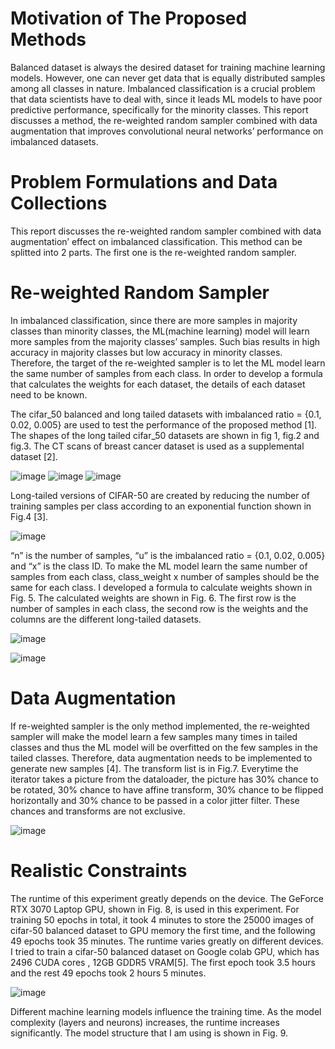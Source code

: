 # Motivation of The Proposed Methods

Balanced dataset is always the desired dataset for training machine learning models.
However, one can never get data that is equally distributed samples among all classes in
nature. Imbalanced classification is a crucial problem that data scientists have to deal with,
since it leads ML models to have poor predictive performance, specifically for the minority
classes. This report discusses a method, the re-weighted random sampler combined with
data augmentation that improves convolutional neural networks’ performance on imbalanced
datasets.

# Problem Formulations and Data Collections

This report discusses the re-weighted random sampler combined with data augmentation’
effect on imbalanced classification. This method can be splitted into 2 parts. The first one is
the re-weighted random sampler.

# Re-weighted Random Sampler

In imbalanced classification, since there are more samples in majority classes than minority
classes, the ML(machine learning) model will learn more samples from the majority classes’
samples. Such bias results in high accuracy in majority classes but low accuracy in minority
classes. Therefore, the target of the re-weighted sampler is to let the ML model learn the
same number of samples from each class. In order to develop a formula that calculates the
weights for each dataset, the details of each dataset need to be known.

The cifar_50 balanced and long tailed datasets with imbalanced ratio = {0.1, 0.02, 0.005} are
used to test the performance of the proposed method [1]. The shapes of the long tailed
cifar_50 datasets are shown in fig 1, fig.2 and fig.3. The CT scans of breast cancer dataset
is used as a supplemental dataset [2].

![image](https://user-images.githubusercontent.com/58502695/138342169-a043dbb0-0b71-492f-abef-c4c79a9d5b0d.png)
![image](https://user-images.githubusercontent.com/58502695/138342209-242c6322-e204-4f9b-a290-afcdd3f175b7.png)
![image](https://user-images.githubusercontent.com/58502695/138342235-35938480-1a70-4fde-a319-58655f1de38f.png)

Long-tailed versions of CIFAR-50 are created by reducing the number of training samples per class according to an exponential function shown in Fig.4 [3]. 

![image](https://user-images.githubusercontent.com/58502695/138342324-eb03f0c4-fdaa-43c3-bc11-238030067c3c.png)

“n” is the number of samples, “u” is the imbalanced ratio = {0.1, 0.02, 0.005} and “x” is the class ID. To make the ML model learn the same number of samples from each class, class_weight x number of samples should be the same for each class. I developed a formula to calculate weights shown in Fig. 5. The calculated weights are shown in Fig. 6. The first row is the number of samples in each class, the second row is the weights and the columns are the different long-tailed datasets.

![image](https://user-images.githubusercontent.com/58502695/138342382-fdee868f-3cc6-454a-9cf1-9402678235fb.png)

![image](https://user-images.githubusercontent.com/58502695/138342411-92cd1bd0-5fb3-47ba-a380-77b48a0af869.png)


# Data Augmentation

If re-weighted sampler is the only method implemented, the re-weighted sampler will make the model learn a few samples many times in tailed classes and thus the ML model will be overfitted on the few samples in the tailed classes. Therefore, data augmentation needs to be implemented to generate new samples [4]. The transform list is in Fig.7. Everytime the iterator takes a picture from the dataloader, the picture has 30% chance to be rotated, 30% chance to have affine transform, 30% chance to be flipped horizontally and 30% chance to be passed in a color jitter filter. These chances and transforms are not exclusive. 

![image](https://user-images.githubusercontent.com/58502695/138342534-d87528bf-8000-426a-a5fb-59cdc83333d3.png)

# Realistic Constraints

The runtime of this experiment greatly depends on the device. The GeForce RTX 3070 Laptop GPU, shown in Fig. 8, is used in this experiment. For training 50 epochs in total, it took 4 minutes to store the 25000 images of cifar-50 balanced dataset to GPU memory the first time, and the following 49 epochs took 35 minutes. The runtime varies greatly on different devices. I tried to train a cifar-50 balanced dataset on Google colab GPU, which has 2496 CUDA cores , 12GB GDDR5 VRAM[5].  The first epoch took 3.5 hours and the rest 49 epochs took 2 hours 5 minutes. 

![image](https://user-images.githubusercontent.com/58502695/138342638-25f3af76-0eb5-44d5-9ec2-dcf94c464c3c.png)

Different machine learning models influence the training time. As the model complexity (layers and neurons) increases, the runtime increases significantly. The model structure that I am using is shown in Fig. 9. 


